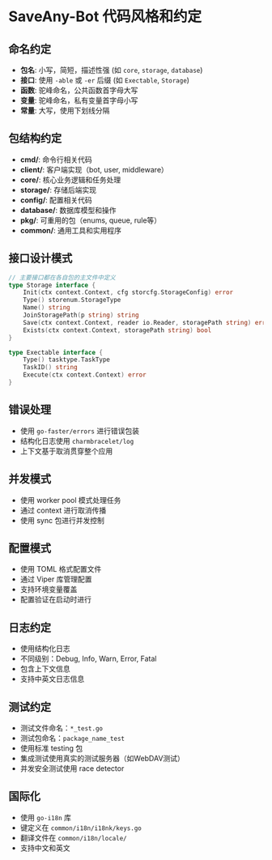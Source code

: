 # SaveAny-Bot 代码风格和约定

## 命名约定
- **包名**: 小写，简短，描述性强 (如 `core`, `storage`, `database`)
- **接口**: 使用 `-able` 或 `-er` 后缀 (如 `Exectable`, `Storage`)
- **函数**: 驼峰命名，公共函数首字母大写
- **变量**: 驼峰命名，私有变量首字母小写
- **常量**: 大写，使用下划线分隔

## 包结构约定
- **cmd/**: 命令行相关代码
- **client/**: 客户端实现（bot, user, middleware）
- **core/**: 核心业务逻辑和任务处理
- **storage/**: 存储后端实现
- **config/**: 配置相关代码
- **database/**: 数据库模型和操作
- **pkg/**: 可重用的包（enums, queue, rule等）
- **common/**: 通用工具和实用程序

## 接口设计模式
```go
// 主要接口都在各自包的主文件中定义
type Storage interface {
    Init(ctx context.Context, cfg storcfg.StorageConfig) error
    Type() storenum.StorageType
    Name() string
    JoinStoragePath(p string) string
    Save(ctx context.Context, reader io.Reader, storagePath string) error
    Exists(ctx context.Context, storagePath string) bool
}

type Exectable interface {
    Type() tasktype.TaskType
    TaskID() string
    Execute(ctx context.Context) error
}
```

## 错误处理
- 使用 `go-faster/errors` 进行错误包装
- 结构化日志使用 `charmbracelet/log`
- 上下文基于取消贯穿整个应用

## 并发模式
- 使用 worker pool 模式处理任务
- 通过 context 进行取消传播
- 使用 sync 包进行并发控制

## 配置模式
- 使用 TOML 格式配置文件
- 通过 Viper 库管理配置
- 支持环境变量覆盖
- 配置验证在启动时进行

## 日志约定
- 使用结构化日志
- 不同级别：Debug, Info, Warn, Error, Fatal
- 包含上下文信息
- 支持中英文日志信息

## 测试约定
- 测试文件命名：`*_test.go`
- 测试包命名：`package_name_test`
- 使用标准 testing 包
- 集成测试使用真实的测试服务器（如WebDAV测试）
- 并发安全测试使用 race detector

## 国际化
- 使用 `go-i18n` 库
- 键定义在 `common/i18n/i18nk/keys.go`
- 翻译文件在 `common/i18n/locale/`
- 支持中文和英文